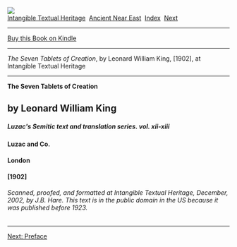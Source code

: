 [![](../../cdshop/ithlogo.png)](../../index)  
[Intangible Textual Heritage](../../index)  [Ancient Near
East](../index)  [Index](index)  [Next](stc01) 

------------------------------------------------------------------------

[Buy this Book on
Kindle](https://www.amazon.com/exec/obidos/ASIN/B002GHBV94/internetsacredte)

------------------------------------------------------------------------

*The Seven Tablets of Creation*, by Leonard William King, \[1902\], at
Intangible Textual Heritage

------------------------------------------------------------------------

**The Seven Tablets of Creation**

## by Leonard William King

##### Luzac's Semitic text and translation series. vol. xii-xiii

#### Luzac and Co.

#### London

#### \[1902\]

###### Scanned, proofed, and formatted at Intangible Textual Heritage, December, 2002, by J.B. Hare. This text is in the public domain in the US because it was published before 1923.

------------------------------------------------------------------------

[Next: Preface](stc01)
